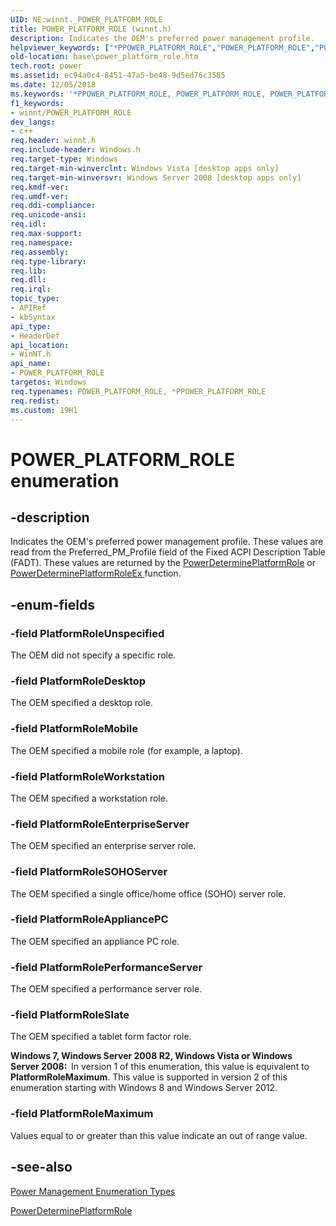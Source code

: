 ```yaml
---
UID: NE:winnt._POWER_PLATFORM_ROLE
title: POWER_PLATFORM_ROLE (winnt.h)
description: Indicates the OEM's preferred power management profile.
helpviewer_keywords: ["*PPOWER_PLATFORM_ROLE","POWER_PLATFORM_ROLE","POWER_PLATFORM_ROLE enumeration","PlatformRoleAppliancePC","PlatformRoleDesktop","PlatformRoleEnterpriseServer","PlatformRoleMaximum","PlatformRoleMobile","PlatformRolePerformanceServer","PlatformRoleSOHOServer","PlatformRoleSlate","PlatformRoleUnspecified","PlatformRoleWorkstation","base.power_platform_role","winnt/POWER_PLATFORM_ROLE","winnt/PlatformRoleAppliancePC","winnt/PlatformRoleDesktop","winnt/PlatformRoleEnterpriseServer","winnt/PlatformRoleMaximum","winnt/PlatformRoleMobile","winnt/PlatformRolePerformanceServer","winnt/PlatformRoleSOHOServer","winnt/PlatformRoleSlate","winnt/PlatformRoleUnspecified","winnt/PlatformRoleWorkstation"]
old-location: base\power_platform_role.htm
tech.root: power
ms.assetid: ec94a0c4-8451-47a5-be48-9d5ed76c3585
ms.date: 12/05/2018
ms.keywords: '*PPOWER_PLATFORM_ROLE, POWER_PLATFORM_ROLE, POWER_PLATFORM_ROLE enumeration, PlatformRoleAppliancePC, PlatformRoleDesktop, PlatformRoleEnterpriseServer, PlatformRoleMaximum, PlatformRoleMobile, PlatformRolePerformanceServer, PlatformRoleSOHOServer, PlatformRoleSlate, PlatformRoleUnspecified, PlatformRoleWorkstation, base.power_platform_role, winnt/POWER_PLATFORM_ROLE, winnt/PlatformRoleAppliancePC, winnt/PlatformRoleDesktop, winnt/PlatformRoleEnterpriseServer, winnt/PlatformRoleMaximum, winnt/PlatformRoleMobile, winnt/PlatformRolePerformanceServer, winnt/PlatformRoleSOHOServer, winnt/PlatformRoleSlate, winnt/PlatformRoleUnspecified, winnt/PlatformRoleWorkstation'
f1_keywords:
- winnt/POWER_PLATFORM_ROLE
dev_langs:
- c++
req.header: winnt.h
req.include-header: Windows.h
req.target-type: Windows
req.target-min-winverclnt: Windows Vista [desktop apps only]
req.target-min-winversvr: Windows Server 2008 [desktop apps only]
req.kmdf-ver: 
req.umdf-ver: 
req.ddi-compliance: 
req.unicode-ansi: 
req.idl: 
req.max-support: 
req.namespace: 
req.assembly: 
req.type-library: 
req.lib: 
req.dll: 
req.irql: 
topic_type:
- APIRef
- kbSyntax
api_type:
- HeaderDef
api_location:
- WinNT.h
api_name:
- POWER_PLATFORM_ROLE
targetos: Windows
req.typenames: POWER_PLATFORM_ROLE, *PPOWER_PLATFORM_ROLE
req.redist: 
ms.custom: 19H1
---
```


# POWER_PLATFORM_ROLE enumeration


## -description


Indicates the OEM's preferred power management profile. These values are read from the 
    Preferred_PM_Profile field of the Fixed ACPI Description Table (FADT). These values are returned by the 
    <a href="https://docs.microsoft.com/windows/desktop/api/powrprof/nf-powrprof-powerdetermineplatformrole">PowerDeterminePlatformRole</a> or <a href="https://docs.microsoft.com/windows/desktop/api/powerbase/nf-powerbase-powerdetermineplatformroleex">PowerDeterminePlatformRoleEx </a>       function.


## -enum-fields




### -field PlatformRoleUnspecified

The OEM did not specify a specific role.


### -field PlatformRoleDesktop

The OEM specified a desktop role.


### -field PlatformRoleMobile

The OEM specified a mobile role (for example, a laptop).


### -field PlatformRoleWorkstation

The OEM specified a workstation role.


### -field PlatformRoleEnterpriseServer

The OEM specified an enterprise server role.


### -field PlatformRoleSOHOServer

The OEM specified a single office/home office (SOHO) server role.


### -field PlatformRoleAppliancePC

The OEM specified an appliance PC role.


### -field PlatformRolePerformanceServer

The OEM specified a performance server role.


### -field PlatformRoleSlate

The OEM specified a tablet form factor role.

<b>Windows 7, Windows Server 2008 R2, Windows Vista or Windows Server 2008:  </b>In version 1 of this enumeration, this value is equivalent to <b>PlatformRoleMaximum</b>. This value is supported in version 2 of this enumeration starting with Windows 8 and Windows Server 2012.


### -field PlatformRoleMaximum

Values equal to or greater than this value indicate an out of range value.


## -see-also




<a href="https://docs.microsoft.com/windows/desktop/Power/power-management-enumeration-types">Power Management Enumeration Types</a>



<a href="https://docs.microsoft.com/windows/desktop/api/powrprof/nf-powrprof-powerdetermineplatformrole">PowerDeterminePlatformRole</a>
 

 

